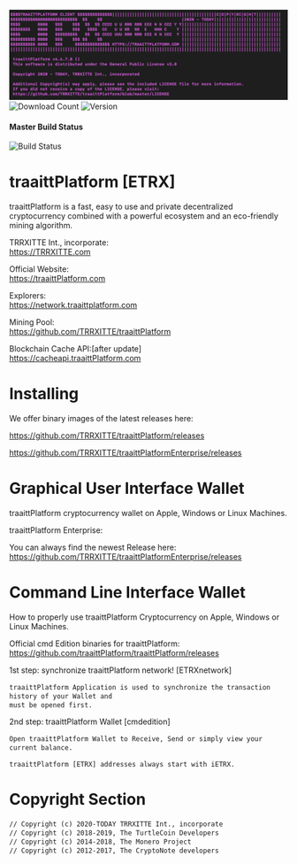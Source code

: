 ![image](https://github.com/TRRXITTE/traaittPlatform/blob/master/docs/etrx.png)
![Download Count](https://img.shields.io/github/downloads/TRRXITTE/traaittplatform/total.svg)
![Version](https://img.shields.io/github/v/release/TRRXITTE/traaittplatform)
#### Master Build Status
![Build Status](https://github.com/turtlecoin/turtlecoin/workflows/Build/badge.svg?branch=master) 

# traaittPlatform [ETRX]

traaittPlatform is a fast, easy to use and private decentralized cryptocurrency combined with a powerful ecosystem and an eco-friendly mining algorithm.

TRRXITTE Int., incorporate:  
https://TRRXITTE.com

Official Website:  
https://traaittPlatform.com

Explorers:  
https://network.traaittplatform.com  

Mining Pool:  
https://github.com/TRRXITTE/traaittPlatform

Blockchain Cache API:[after update]  
https://cacheapi.traaittPlatform.com


# Installing

We offer binary images of the latest releases here: 

https://github.com/TRRXITTE/traaittPlatform/releases

https://github.com/TRRXITTE/traaittPlatformEnterprise/releases


# Graphical User Interface Wallet
traaittPlatform cryptocurrency wallet on Apple, Windows or Linux Machines.

traaittPlatform Enterprise:

You can always find the newest Release here: https://github.com/TRRXITTE/traaittPlatformEnterprise/releases


# Command Line Interface Wallet
How to properly use traaittPlatform Cryptocurrency on Apple, Windows or Linux Machines.

Official cmd Edition binaries for traaittPlatform: 
https://github.com/traaittPlatform/traaittPlatform/releases


1st step: synchronize traaittPlatform network! [ETRXnetwork]
```
traaittPlatform Application is used to synchronize the transaction history of your Wallet and
must be opened first.
```
2nd step: traaittPlatform Wallet [cmdedition]
```
Open traaittPlatform Wallet to Receive, Send or simply view your current balance.
````
```
traaittPlatform [ETRX] addresses always start with iETRX.
```





# Copyright Section
```
// Copyright (c) 2020-TODAY TRRXITTE Int., incorporate
// Copyright (c) 2018-2019, The TurtleCoin Developers
// Copyright (c) 2014-2018, The Monero Project
// Copyright (c) 2012-2017, The CryptoNote developers
